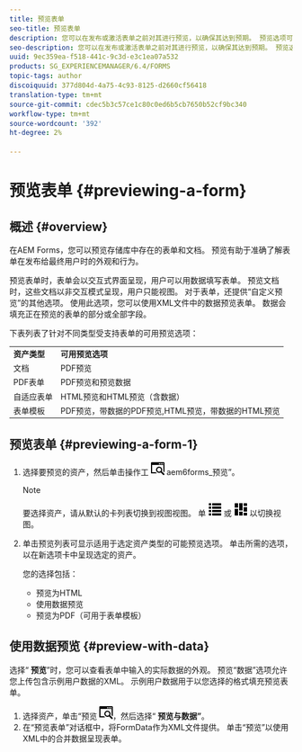 ```yaml
---
title: 预览表单
seo-title: 预览表单
description: 您可以在发布或激活表单之前对其进行预览，以确保其达到预期。 预览选项可能因支持的表单类型而异。
seo-description: 您可以在发布或激活表单之前对其进行预览，以确保其达到预期。 预览选项可能因支持的表单类型而异。
uuid: 9ec359ea-f518-441c-9c3d-e3c1ea07a532
products: SG_EXPERIENCEMANAGER/6.4/FORMS
topic-tags: author
discoiquuid: 377d804d-4a75-4c93-8125-d2660cf56418
translation-type: tm+mt
source-git-commit: cdec5b3c57ce1c80c0ed6b5cb7650b52cf9bc340
workflow-type: tm+mt
source-wordcount: '392'
ht-degree: 2%

---
```



# 预览表单 {#previewing-a-form}

## 概述 {#overview}

在AEM Forms，您可以预览存储库中存在的表单和文档。 预览有助于准确了解表单在发布给最终用户时的外观和行为。

预览表单时，表单会以交互式界面呈现，用户可以用数据填写表单。 预览文档时，这些文档以非交互模式呈现，用户只能视图。 对于表单，还提供“自定义预览”的其他选项。 使用此选项，您可以使用XML文件中的数据预览表单。 数据会填充正在预览的表单的部分或全部字段。

下表列表了针对不同类型受支持表单的可用预览选项：

<table> 
 <tbody>
  <tr>
   <td><strong>资产类型</strong><br /> </td> 
   <td><strong>可用预览选项</strong><br /> </td> 
  </tr>
  <tr>
   <td>文档</td> 
   <td>PDF预览</td> 
  </tr>
  <tr>
   <td>PDF表单</td> 
   <td>PDF预览和预览数据<br /> </td> 
  </tr>
  <tr>
   <td>自适应表单</td> 
   <td>HTML预览和HTML预览（含数据）</td> 
  </tr>
  <tr>
   <td>表单模板</td> 
   <td>PDF预览，带数据的PDF预览,HTML预览，带数据的HTML预览<br /> </td> 
  </tr>
 </tbody>
</table>

## 预览表单 {#previewing-a-form-1}

1. 选择要预览的资产，然后单击操作工 ![具栏中的“预览](assets/aem6forms_preview.png) aem6forms_预览”。

   >[!NOTE]
   >
   >要选择资产，请从默认的卡列表切换到视图视图。 单 ![击aem6forms_viewlist](assets/aem6forms_viewlist.png) 或 ![aem6forms_viewcard](assets/aem6forms_viewcard.png) 以切换视图。

1. 单击预览列表可显示适用于选定资产类型的可能预览选项。 单击所需的选项，以在新选项卡中呈现选定的资产。

   您的选择包括：

   * 预览为HTML
   * 使用数据预览
   * 预览为PDF（可用于表单模板）

## 使用数据预览 {#preview-with-data}

选择“ **预览**”时，您可以查看表单中输入的实际数据的外观。 预览“数据”选项允许您上传包含示例用户数据的XML。 示例用户数据用于以您选择的格式填充预览表单。

1. 选择资产，单击“预览 ![aem6forms_预览”](assets/aem6forms_preview.png)，然后选择“ **预览与数据”**。
1. 在“预览表单”对话框中，将FormData作为XML文件提供。 单击“预览”以使用XML中的合并数据呈现表单。

